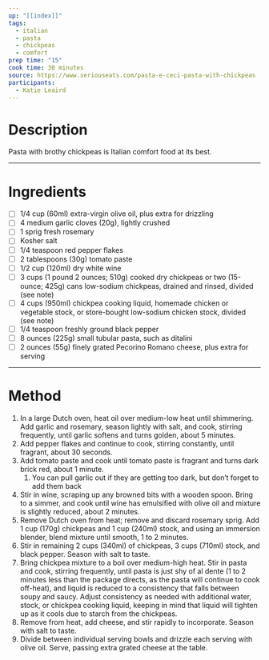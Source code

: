 ```yaml
---
up: "[[index]]"
tags:
  - italian
  - pasta
  - chickpeas
  - comfort
prep time: "15"
cook time: 30 minutes
source: https://www.seriouseats.com/pasta-e-ceci-pasta-with-chickpeas
participants:
  - Katie Leaird
---
```

# Description
Pasta with brothy chickpeas is Italian comfort food at its best.

---
# Ingredients
- [ ] 1/4 cup (60ml) extra-virgin olive oil, plus extra for drizzling
- [ ] 4 medium garlic cloves (20g), lightly crushed
- [ ] 1 sprig fresh rosemary
- [ ] Kosher salt
- [ ] 1/4 teaspoon red pepper flakes
- [ ] 2 tablespoons (30g) tomato paste
- [ ] 1/2 cup (120ml) dry white wine
- [ ] 3 cups (1 pound 2 ounces; 510g) cooked dry chickpeas or two (15-ounce; 425g) cans low-sodium chickpeas, drained and rinsed, divided (see note)
- [ ] 4 cups (950ml) chickpea cooking liquid, homemade chicken or vegetable stock, or store-bought low-sodium chicken stock, divided (see note)
- [ ] 1/4 teaspoon freshly ground black pepper
- [ ] 8 ounces (225g) small tubular pasta, such as ditalini
- [ ] 2 ounces (55g) finely grated Pecorino Romano cheese, plus extra for serving

---

# Method
1. In a large Dutch oven, heat oil over medium-low heat until shimmering. Add garlic and rosemary, season lightly with salt, and cook, stirring frequently, until garlic softens and turns golden, about 5 minutes. 
2. Add pepper flakes and continue to cook, stirring constantly, until fragrant, about 30 seconds. 
3. Add tomato paste and cook until tomato paste is fragrant and turns dark brick red, about 1 minute.
	1. You can pull garlic out if they are getting too dark, but don’t forget to add them back
4. Stir in wine, scraping up any browned bits with a wooden spoon. Bring to a simmer, and cook until wine has emulsified with olive oil and mixture is slightly reduced, about 2 minutes.
5. Remove Dutch oven from heat; remove and discard rosemary sprig. Add 1 cup (170g) chickpeas and 1 cup (240ml) stock, and using an immersion blender, blend mixture until smooth, 1 to 2 minutes. 
6. Stir in remaining 2 cups (340ml) of chickpeas, 3 cups (710ml) stock, and black pepper. Season with salt to taste.
7. Bring chickpea mixture to a boil over medium-high heat. Stir in pasta and cook, stirring frequently, until pasta is just shy of al dente (1 to 2 minutes less than the package directs, as the pasta will continue to cook off-heat), and liquid is reduced to a consistency that falls between soupy and saucy. Adjust consistency as needed with additional water, stock, or chickpea cooking liquid, keeping in mind that liquid will tighten up as it cools due to starch from the chickpeas.
8. Remove from heat, add cheese, and stir rapidly to incorporate. Season with salt to taste. 
9. Divide between individual serving bowls and drizzle each serving with olive oil. Serve, passing extra grated cheese at the table.
